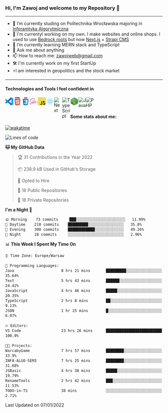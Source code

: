 ### Hi, I'm Zawoj and welcome to my Repository 👋 

---
- 🔭 I’m currently studing on Politechnika Wrocławska majoring in [Inforamtyka Algorytmiczna ](https://rekrutacja.pwr.edu.pl/wyszukiwarka-kierunkow-studiow/informatyka-algorytmiczna/)
- 💪 I'm currentyl working on my own. I make websites and online shops. I used to use [Bedrock roots](https://roots.io/bedrock/) but now [Next.js](https://nextjs.org/) + [Strapi CMS](https://strapi.io/)
- 🌱 I’m currently learning MERN stack and TypeScript
- 💬 Ask me about anything
- 📫 How to reach me: zawojweb@gmail.com
- 🛠 I'm currently work on my first StartUp
- ⚡I am interested in geopolitics and the stock market

---
#### Technologies and Tools I feel confident in
[<img align="left" alt="Visual Studio Code" width="26px" src="https://raw.githubusercontent.com/github/explore/80688e429a7d4ef2fca1e82350fe8e3517d3494d/topics/visual-studio-code/visual-studio-code.png" />](https://code.visualstudio.com)
[<img align="left" alt="HTML5" width="26px" src="https://raw.githubusercontent.com/github/explore/80688e429a7d4ef2fca1e82350fe8e3517d3494d/topics/html/html.png" />](https://developer.mozilla.org/en-US/docs/Learn/Getting_started_with_the_web/HTML_basics)
[<img align="left" alt="CSS3" width="26px" src="https://raw.githubusercontent.com/github/explore/80688e429a7d4ef2fca1e82350fe8e3517d3494d/topics/css/css.png" />](https://developer.mozilla.org/en-US/docs/Web/CSS)
[<img align="left" alt="Sass" width="26px" src="https://raw.githubusercontent.com/github/explore/80688e429a7d4ef2fca1e82350fe8e3517d3494d/topics/sass/sass.png" />](https://sass-lang.com)
[<img align="left" alt="JavaScript" width="26px" src="https://raw.githubusercontent.com/github/explore/80688e429a7d4ef2fca1e82350fe8e3517d3494d/topics/javascript/javascript.png" />](https://developer.mozilla.org/en-US/docs/Web/JavaScript)
[<img align="left" alt="React" width="26px" src="https://raw.githubusercontent.com/github/explore/80688e429a7d4ef2fca1e82350fe8e3517d3494d/topics/react/react.png" />](https://reactjs.org)
[<img align="left" alt="Next" width="26px" src="https://user-images.githubusercontent.com/79516803/147585243-fc089ead-7713-4c41-9878-244c9aa07877.png" />](https://nextjs.org)
[<img align="left" alt="TypeScript" width="26px" src="https://iconape.com/wp-content/png_logo_vector/typescript.png" />](https://www.typescriptlang.org)
[<img align="left" alt="Node.js" width="26px" src="https://raw.githubusercontent.com/github/explore/80688e429a7d4ef2fca1e82350fe8e3517d3494d/topics/nodejs/nodejs.png" />](https://nodejs.org/en/)
[<img align="left" alt="Java" width="24px" src="https://upload.wikimedia.org/wikipedia/en/thumb/3/30/Java_programming_language_logo.svg/1200px-Java_programming_language_logo.svg.png" />](https://dev.java)
[<img align="left" alt="PHP" width="30px" src="https://upload.wikimedia.org/wikipedia/commons/thumb/2/27/PHP-logo.svg/2560px-PHP-logo.svg.png" />](https://www.php.net)
<br><br>

#### Some stats about me:

<!--[![Top Langs](https://github-readme-stats.vercel.app/api/top-langs/?username=zawojweb&layout=compact)](https://wakatime.com/@ZawojWeb)<br><br>-->
[![wakatime](https://wakatime.com/badge/user/8f53e773-3586-491c-a5f4-60056d0830aa.svg)](https://wakatime.com/@8f53e773-3586-491c-a5f4-60056d0830aa)
<!--START_SECTION:waka-->
![Lines of code](https://img.shields.io/badge/From%20Hello%20World%20I%27ve%20Written-1%20Million%20lines%20of%20code-blue)

**🐱 My GitHub Data** 

> 🏆 31 Contributions in the Year 2022
 > 
> 📦 238.9 kB Used in GitHub's Storage 
 > 
> 💼 Opted to Hire
 > 
> 📜 18 Public Repositories 
 > 
> 🔑 18 Private Repositories  
 > 
**I'm a Night 🦉** 

```text
🌞 Morning    73 commits     ███░░░░░░░░░░░░░░░░░░░░░░   11.99% 
🌆 Daytime    218 commits    █████████░░░░░░░░░░░░░░░░   35.8% 
🌃 Evening    300 commits    ████████████░░░░░░░░░░░░░   49.26% 
🌙 Night      18 commits     ░░░░░░░░░░░░░░░░░░░░░░░░░   2.96%

```


📊 **This Week I Spent My Time On** 

```text
⌚︎ Time Zone: Europe/Warsaw

💬 Programming Languages: 
Java                     8 hrs 21 mins       █████████░░░░░░░░░░░░░░░░   35.64% 
Text                     5 hrs 43 mins       ██████░░░░░░░░░░░░░░░░░░░   24.42% 
JavaScript               4 hrs 46 mins       █████░░░░░░░░░░░░░░░░░░░░   20.35% 
TypeScript               2 hrs 8 mins        ██░░░░░░░░░░░░░░░░░░░░░░░   9.13% 
JSON                     1 hr 25 mins        █░░░░░░░░░░░░░░░░░░░░░░░░   6.07%

🔥 Editors: 
VS Code                  23 hrs 26 mins      █████████████████████████   100.0%

🐱‍💻 Projects: 
WarcabyGame              7 hrs 57 mins       ████████░░░░░░░░░░░░░░░░░   33.9% 
INFA-ALGO-SEM3           7 hrs 25 mins       ████████░░░░░░░░░░░░░░░░░   31.68% 
JSBasic                  4 hrs 38 mins       █████░░░░░░░░░░░░░░░░░░░░   19.79% 
RenameTools              2 hrs 42 mins       ███░░░░░░░░░░░░░░░░░░░░░░   11.53% 
TODO-in-TS               38 mins             ░░░░░░░░░░░░░░░░░░░░░░░░░   2.71%

```


 Last Updated on 07/01/2022
<!--END_SECTION:waka-->

